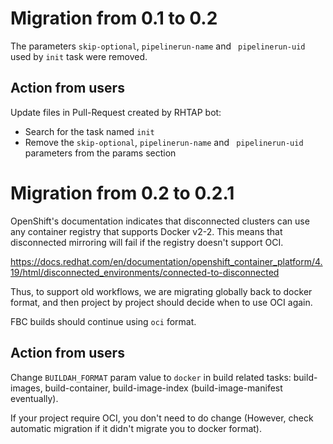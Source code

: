 # Migration from 0.1 to 0.2

The parameters `skip-optional`, `pipelinerun-name` and ` pipelinerun-uid` used by `init` task were removed.

## Action from users

Update files in Pull-Request created by RHTAP bot:
- Search for the task named `init`
- Remove the `skip-optional`, `pipelinerun-name` and ` pipelinerun-uid` parameters from the params section


# Migration from 0.2 to 0.2.1

OpenShift's documentation indicates that disconnected clusters can
use any container registry that supports Docker v2-2. This means that
disconnected mirroring will fail if the registry doesn't support OCI.

https://docs.redhat.com/en/documentation/openshift_container_platform/4.19/html/disconnected_environments/connected-to-disconnected

Thus, to support old workflows, we are migrating globally back to docker format, and then project by project should decide when to use OCI again.

FBC builds should continue using `oci` format.

## Action from users

Change `BUILDAH_FORMAT` param value to `docker` in build related tasks: build-images, build-container, build-image-index (build-image-manifest eventually).

If your project require OCI, you don't need to do change (However, check automatic migration if it didn't migrate you to docker format).
